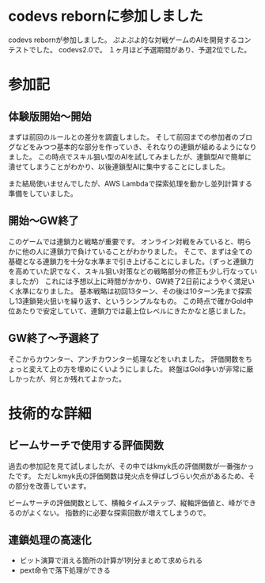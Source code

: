 # codevs rebornに参加しました

codevs rebornが参加しました。
ぷよぷよ的な対戦ゲームのAIを開発するコンテストでした。
codevs2.0で。
１ヶ月ほど予選期間があり、予選2位でした。

# 参加記
## 体験版開始〜開始
まずは前回のルールとの差分を調査しました。
そして前回までの参加者のブログなどをみつつ基本的な部分を作っていき、それなりの連鎖が組めるようになりました。
この時点でスキル狙い型のAIを試してみましたが、連鎖型AIで簡単に潰せてしまうことがわかり、以後連鎖型AIに集中することにしました。

また結局使いませんでしたが、AWS Lambdaで探索処理を動かし並列計算する準備をしていました。

## 開始〜GW終了
このゲームでは連鎖力と戦略が重要です。
オンライン対戦をみていると、明らかに他の人に連鎖力で負けていることがわかりました。
そこで、まずは全ての基礎となる連鎖力を十分な水準まで引き上げることにしました。（ずっと連鎖力を高めていた訳でなく、スキル狙い対策などの戦略部分の修正も少し行なっていましたが）
これには予想以上に時間がかかり、GW終了2日前にようやく満足いく水準になりました。
基本戦略は初回13ターン、その後は10ターン先まで探索し13連鎖発火狙いを繰り返す、というシンプルなもの。
この時点で確かGold中位あたりで安定していて、連鎖力では最上位レベルにきたかなと感じました。


## GW終了〜予選終了
そこからカウンター、アンチカウンター処理などをいれました。
評価関数をちょっと変えて上の方を埋めにくいようにしました。
終盤はGold争いが非常に厳しかったが、何とか残れてよかった。

# 技術的な詳細
## ビームサーチで使用する評価関数
過去の参加記を見て試しましたが、その中ではkmyk氏の評価関数が一番強かったです。
ただしkmyk氏の評価関数は発火点を伸ばしづらい欠点があるため、その部分を改善しています。

ビームサーチの評価関数として、横軸タイムステップ、縦軸評価値と、峰ができるのがよくない。
指数的に必要な探索回数が増えてしまうので。

## 連鎖処理の高速化
* ビット演算で消える箇所の計算が1列分まとめて求められる
* pext命令で落下処理ができる
